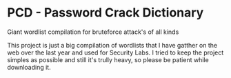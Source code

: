 # PCD - Password Crack Dictionary

Giant wordlist compilation for bruteforce attack's of all kinds

This project is just a big compilation of wordlists that I have gatther on the web over the last year and used for Security Labs.
I tried to keep the project simples as possible and still it's trully heavy, so please be patient while downloading it. 
